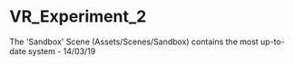 # VR_Experiment_2

The 'Sandbox' Scene (Assets/Scenes/Sandbox) contains the most up-to-date system - 14/03/19
